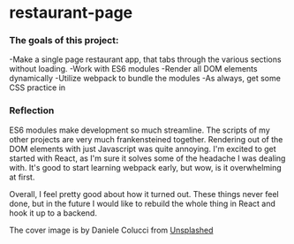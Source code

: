 # restaurant-page

### The goals of this project:

  -Make a single page restaurant app, that tabs through the various sections without loading.
  -Work with ES6 modules
  -Render all DOM elements dynamically
  -Utilize webpack to bundle the modules
  -As always, get some CSS practice in
  
  
 ### Reflection
 
 ES6 modules make development so much streamline. The scripts of my other projects are very much frankensteined together.
 Rendering out of the DOM elements with just Javascript was quite annoying. I'm excited to get started with React,
 as I'm sure it solves some of the headache I was dealing with. It's good to start learning webpack early, but wow,
 is it overwhelming at first. 
 
 Overall, I feel pretty good about how it turned out. These things never feel done, but
 in the future I would like to rebuild the whole thing in React and hook it up to a backend. 
 

The cover image is by Daniele Colucci from [Unsplashed](https://unsplash.com/@daniele71043)
